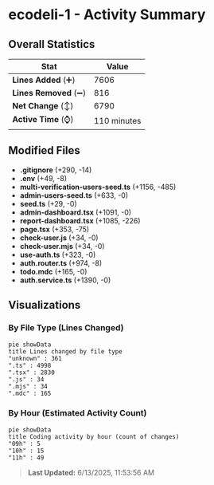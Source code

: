 # ecodeli-1 - Activity Summary 

## Overall Statistics

| Stat                   | Value                                                             |
| ---------------------- | ----------------------------------------------------------------- |
| **Lines Added** (➕)   | 7606                                          |
| **Lines Removed** (➖) | 816                                        |
| **Net Change** (↕)    | 6790                |
| **Active Time** (⌚)   | 110 minutes |


## Modified Files
- **.gitignore** (+290, -14)
- **.env** (+49, -8)
- **multi-verification-users-seed.ts** (+1156, -485)
- **admin-users-seed.ts** (+633, -0)
- **seed.ts** (+29, -0)
- **admin-dashboard.tsx** (+1091, -0)
- **report-dashboard.tsx** (+1085, -226)
- **page.tsx** (+353, -75)
- **check-user.js** (+34, -0)
- **check-user.mjs** (+34, -0)
- **use-auth.ts** (+323, -0)
- **auth.router.ts** (+974, -8)
- **todo.mdc** (+165, -0)
- **auth.service.ts** (+1390, -0)

## Visualizations

### By File Type (Lines Changed)

```mermaid
pie showData
title Lines changed by file type
"unknown" : 361
".ts" : 4998
".tsx" : 2830
".js" : 34
".mjs" : 34
".mdc" : 165
```

### By Hour (Estimated Activity Count)

```mermaid
pie showData
title Coding activity by hour (count of changes)
"09h" : 5
"10h" : 15
"11h" : 49
```


> **Last Updated:** 6/13/2025, 11:53:56 AM